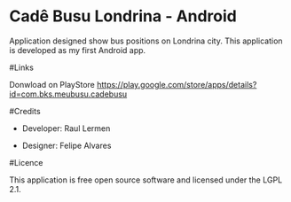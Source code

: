 # Cadê Busu Londrina - Android

Application designed show bus positions on Londrina city.
This application is developed as my first Android app.

#Links

Donwload on PlayStore
https://play.google.com/store/apps/details?id=com.bks.meubusu.cadebusu

#Credits

<ul> <li> Developer: Raul Lermen </li> </ul>
<ul> <li> Designer: Felipe Alvares </li> </ul>

#Licence

This application is free open source software and licensed under the LGPL 2.1.

